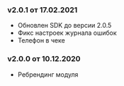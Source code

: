 ### v2.0.1 от 17.02.2021
* Обновлен SDK до версии 2.0.5
* Фикс настроек журнала ошибок
* Телефон в чеке

### v2.0.0 от 10.12.2020
* Ребрендинг модуля
